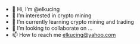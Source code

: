 - 👋 Hi, I’m @elkucing
- 👀 I’m interested in crypto mining
- 🌱 I’m currently learning crypto mining and trading
- 💞️ I’m looking to collaborate on ...
- 📫 How to reach me elkucing@yahoo.com

<!---
elkucing/elkucing is a ✨ special ✨ repository because its `README.md` (this file) appears on your GitHub profile.
You can click the Preview link to take a look at your changes.
--->
